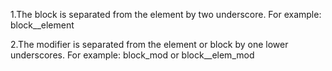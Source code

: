 1.The block is separated from the element by two underscore.
	For example: block__element
	
2.The modifier is separated from the element or block by one lower underscores.
    For example: block_mod or block__elem_mod
